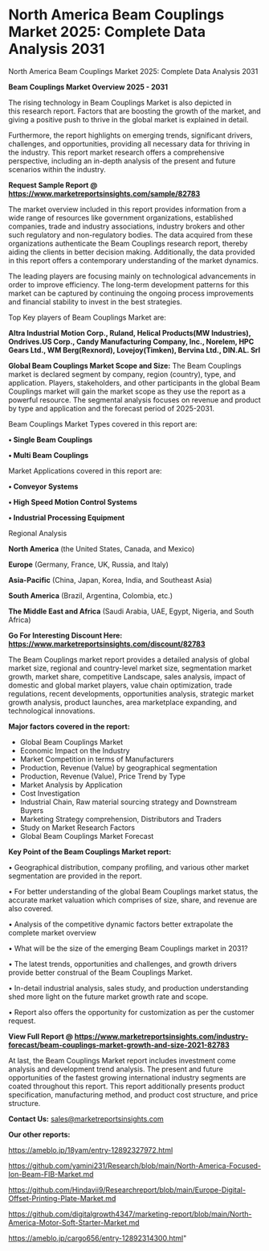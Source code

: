 # North America Beam Couplings Market 2025: Complete Data Analysis 2031
North America Beam Couplings Market 2025: Complete Data Analysis 2031

<Strong> Beam Couplings Market Overview 2025 - 2031</strong>

The rising technology in Beam Couplings Market is also depicted in this research report. Factors that are boosting the growth of the market, and giving a positive push to thrive in the global market is explained in detail.

Furthermore, the report highlights on emerging trends, significant drivers, challenges, and opportunities, providing all necessary data for thriving in the industry. This report market research offers a comprehensive perspective, including an in-depth analysis of the present and future scenarios within the industry.

<strong>Request Sample Report @ <a href=https://www.marketreportsinsights.com/sample/82783>https://www.marketreportsinsights.com/sample/82783</a></strong>

The market overview included in this report provides information from a wide range of resources like government organizations, established companies, trade and industry associations, industry brokers and other such regulatory and non-regulatory bodies. The data acquired from these organizations authenticate the Beam Couplings research report, thereby aiding the clients in better decision making. Additionally, the data provided in this report offers a contemporary understanding of the market dynamics.

The leading players are focusing mainly on technological advancements in order to improve efficiency. The long-term development patterns for this market can be captured by continuing the ongoing process improvements and financial stability to invest in the best strategies.

Top Key players of Beam Couplings Market are:

<strong>Altra Industrial Motion Corp., Ruland, Helical Products(MW Industries), Ondrives.US Corp., Candy Manufacturing Company, Inc., Norelem, HPC Gears Ltd., WM Berg(Rexnord), Lovejoy(Timken), Bervina Ltd., DIN.AL. Srl</strong>

<strong><b>Global Beam Couplings Market Scope and Size:</b></strong>
The Beam Couplings market is declared segment by company, region (country), type, and application. Players, stakeholders, and other participants in the global Beam Couplings market will gain the market scope as they use the report as a powerful resource. The segmental analysis focuses on revenue and product by type and application and the forecast period of 2025-2031.

Beam Couplings Market Types covered in this report are:

<strong>• Single Beam Couplings

• Multi Beam Couplings</strong>

Market Applications covered in this report are:

<strong>• Conveyor Systems

• High Speed Motion Control Systems

• Industrial Processing Equipment</strong> 

Regional Analysis

<strong>North America</strong> (the United States, Canada, and Mexico)

<strong>Europe</strong> (Germany, France, UK, Russia, and Italy)

<strong>Asia-Pacific</strong> (China, Japan, Korea, India, and Southeast Asia)

<strong>South America</strong> (Brazil, Argentina, Colombia, etc.)

<strong>The Middle East and Africa</strong> (Saudi Arabia, UAE, Egypt, Nigeria, and South Africa)

<strong>Go For Interesting Discount Here: <a href=https://www.marketreportsinsights.com/discount/82783>https://www.marketreportsinsights.com/discount/82783</a></strong>

The Beam Couplings market report provides a detailed analysis of global market size, regional and country-level market size, segmentation market growth, market share, competitive Landscape, sales analysis, impact of domestic and global market players, value chain optimization, trade regulations, recent developments, opportunities analysis, strategic market growth analysis, product launches, area marketplace expanding, and technological innovations.

<strong><b>Major factors covered in the report:</b></strong>
<ul>
  <li>Global Beam Couplings Market </li>
  <li>Economic Impact on the Industry</li>
  <li>Market Competition in terms of Manufacturers</li>
  <li>Production, Revenue (Value) by geographical segmentation</li>
  <li>Production, Revenue (Value), Price Trend by Type</li>
  <li>Market Analysis by Application</li>
  <li>Cost Investigation</li>
  <li>Industrial Chain, Raw material sourcing strategy and Downstream Buyers</li>
  <li>Marketing Strategy comprehension, Distributors and Traders</li>
  <li>Study on Market Research Factors</li>
  <li>Global Beam Couplings Market Forecast</li>
</ul>

<strong><b>Key Point of the Beam Couplings Market report:</b></strong>

• Geographical distribution, company profiling, and various other market segmentation are provided in the report.

• For better understanding of the global Beam Couplings market status, the accurate market valuation which comprises of size, share, and revenue are also covered.

• Analysis of the competitive dynamic factors better extrapolate the complete market overview

• What will be the size of the emerging Beam Couplings market in 2031?

• The latest trends, opportunities and challenges, and growth drivers provide better construal of the Beam Couplings Market.

• In-detail industrial analysis, sales study, and production understanding shed more light on the future market growth rate and scope.

• Report also offers the opportunity for customization as per the customer request.

<strong><b>View Full Report @ <a href=https://www.marketreportsinsights.com/industry-forecast/beam-couplings-market-growth-and-size-2021-82783>https://www.marketreportsinsights.com/industry-forecast/beam-couplings-market-growth-and-size-2021-82783</a></b></strong>


At last, the Beam Couplings Market report includes investment come analysis and development trend analysis. The present and future opportunities of the fastest growing international industry segments are coated throughout this report. This report additionally presents product specification, manufacturing method, and product cost structure, and price structure.

<strong>Contact Us:</strong>
sales@marketreportsinsights.com

<strong>Our other reports:</strong>

<a href=https://ameblo.jp/18yam/entry-12892327972.html>https://ameblo.jp/18yam/entry-12892327972.html</a>

<a href=https://github.com/yamini231/Research/blob/main/North-America-Focused-Ion-Beam-FIB-Market.md>https://github.com/yamini231/Research/blob/main/North-America-Focused-Ion-Beam-FIB-Market.md</a>

<a href=https://github.com/Hindavii9/Researchreport/blob/main/Europe-Digital-Offset-Printing-Plate-Market.md>https://github.com/Hindavii9/Researchreport/blob/main/Europe-Digital-Offset-Printing-Plate-Market.md</a>

<a href=https://github.com/digitalgrowth4347/marketing-report/blob/main/North-America-Motor-Soft-Starter-Market.md>https://github.com/digitalgrowth4347/marketing-report/blob/main/North-America-Motor-Soft-Starter-Market.md</a>

<a href=https://ameblo.jp/cargo656/entry-12892314300.html>https://ameblo.jp/cargo656/entry-12892314300.html</a>"
